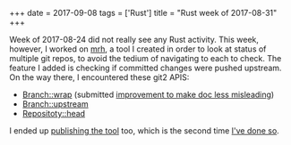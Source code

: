 +++
date = 2017-09-08
tags = ['Rust']
title = "Rust week of 2017-08-31"
+++

Week of 2017-08-24 did not really see any Rust activity. This week,
however, I worked on [mrh], a tool I created in order to look at status
of multiple git repos, to avoid the tedium of navigating to each to
check. The feature I added is checking if committed changes were pushed
upstream. On the way there, I encountered these git2 APIS:

-   [Branch::wrap] (submitted [improvement to make doc less misleading])
-   [Branch::upstream]
-   [Repositoty::head]

I ended up [publishing the tool] too, which is the second time [I\'ve
done so].

  [mrh]: https://github.com/tshepang/mrh
  [Branch::wrap]: https://docs.rs/git2/0.6.8/git2/struct.Branch.html#method.wrap
  [improvement to make doc less misleading]: https://github.com/alexcrichton/git2-rs/pull/246
  [Branch::upstream]: https://docs.rs/git2/0.6.8/git2/struct.Branch.html#method.upstream
  [Repositoty::head]: https://docs.rs/git2/0.6.8/git2/struct.Repository.html#method.head
  [publishing the tool]: https://crates.io/crates/mrh
  [I\'ve done so]: https://crates.io/crates/weeks-from-now
